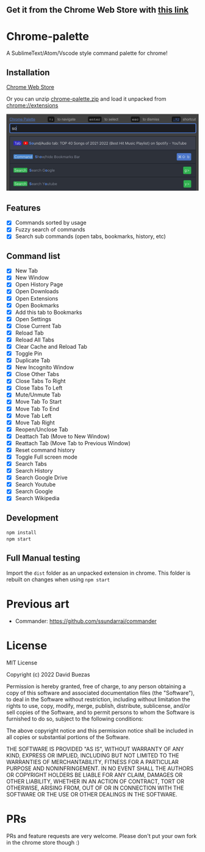 ## Get it from the Chrome Web Store with [this link](https://chrome.google.com/webstore/detail/chrome-palette/hjkpneggcnclhpkddehdhlkeljclcnbo)
# Chrome-palette

A SublimeText/Atom/Vscode style command palette for chrome!

## Installation

[Chrome Web Store](https://chrome.google.com/webstore/detail/chrome-palette/hjkpneggcnclhpkddehdhlkeljclcnbo)

Or you can unzip [chrome-palette.zip](https://github.com/dbuezas/chrome-palette/raw/master/chrome-palette.zip) and load it unpacked from [chrome://extensions](chrome://extensions)

![alt text](./screenshots/marquee.jpg)

## Features

- [x] Commands sorted by usage
- [x] Fuzzy search of commands
- [x] Search sub commands (open tabs, bookmarks, history, etc)

## Command list

- [x] New Tab
- [x] New Window
- [x] Open History Page
- [x] Open Downloads
- [x] Open Extensions
- [x] Open Bookmarks
- [x] Add this tab to Bookmarks
- [x] Open Settings
- [x] Close Current Tab
- [x] Reload Tab
- [x] Reload All Tabs
- [x] Clear Cache and Reload Tab
- [x] Toggle Pin
- [x] Duplicate Tab
- [x] New Incognito Window
- [x] Close Other Tabs
- [x] Close Tabs To Right
- [x] Close Tabs To Left
- [x] Mute/Unmute Tab
- [x] Move Tab To Start
- [x] Move Tab To End
- [x] Move Tab Left
- [x] Move Tab Right
- [x] Reopen/Unclose Tab
- [x] Deattach Tab (Move to New Window)
- [x] Reattach Tab (Move Tab to Previous Window)
- [x] Reset command history
- [x] Toggle Full screen mode
- [x] Search Tabs
- [x] Search History
- [x] Search Google Drive
- [x] Search Youtube
- [x] Search Google
- [x] Search Wikipedia

## Development

```bash
npm install
npm start
```

## Full Manual testing

Import the `dist` folder as an unpacked extension in chrome. This folder is rebuilt on changes when using `npm start`

# Previous art

- Commander: https://github.com/ssundarraj/commander

# License

MIT License

Copyright (c) 2022 David Buezas

Permission is hereby granted, free of charge, to any person obtaining a copy
of this software and associated documentation files (the "Software"), to deal
in the Software without restriction, including without limitation the rights
to use, copy, modify, merge, publish, distribute, sublicense, and/or sell
copies of the Software, and to permit persons to whom the Software is
furnished to do so, subject to the following conditions:

The above copyright notice and this permission notice shall be included in all
copies or substantial portions of the Software.

THE SOFTWARE IS PROVIDED "AS IS", WITHOUT WARRANTY OF ANY KIND, EXPRESS OR
IMPLIED, INCLUDING BUT NOT LIMITED TO THE WARRANTIES OF MERCHANTABILITY,
FITNESS FOR A PARTICULAR PURPOSE AND NONINFRINGEMENT. IN NO EVENT SHALL THE
AUTHORS OR COPYRIGHT HOLDERS BE LIABLE FOR ANY CLAIM, DAMAGES OR OTHER
LIABILITY, WHETHER IN AN ACTION OF CONTRACT, TORT OR OTHERWISE, ARISING FROM,
OUT OF OR IN CONNECTION WITH THE SOFTWARE OR THE USE OR OTHER DEALINGS IN THE
SOFTWARE.

# PRs

PRs and feature requests are very welcome. Please don't put your own fork in the chrome store though :) 
